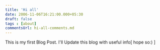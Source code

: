 ```yaml
---
title: 'Hi all'
date: 2006-11-06T16:21:00.000+05:30
draft: false
tags : [about]
commentsUrl: hi-all-comments.md
---
```


This is my first Blog Post. I'll Update this blog with useful info[ hope so:) ]
